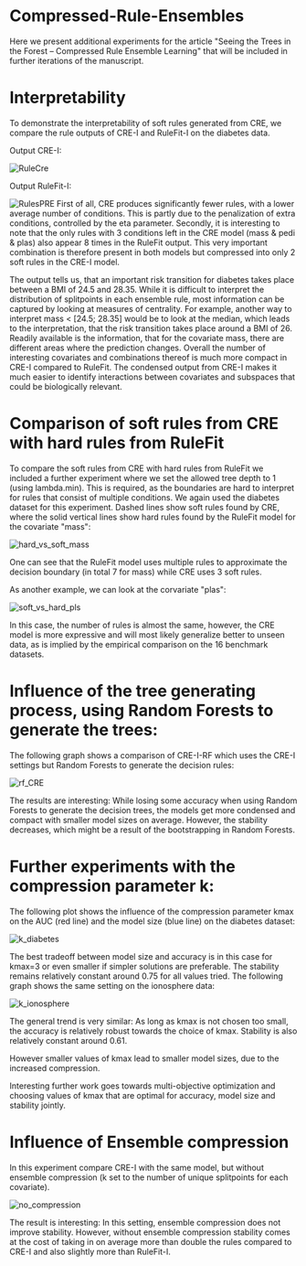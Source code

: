 
# Compressed-Rule-Ensembles
Here we present additional experiments for the article "Seeing the Trees in the Forest – Compressed Rule Ensemble Learning" that will be included in further iterations of the manuscript.




# Interpretability

To demonstrate the interpretability of soft rules generated from CRE, we compare the rule outputs of CRE-I and RuleFit-I on the diabetes data.

Output CRE-I:

![RuleCre](https://user-images.githubusercontent.com/88620679/128867447-9627567c-31ef-440f-8611-df03989b9d6d.PNG)

Output RuleFit-I:

![RulesPRE](https://user-images.githubusercontent.com/88620679/128867772-d4745270-9780-44c0-9d2e-f0d5432027b4.PNG)
First of all, CRE produces significantly fewer rules, with a lower average number of conditions. This is partly due to the penalization of extra conditions, controlled by the eta parameter. Secondly, it is interesting to note that the only rules with 3 conditions left in the CRE model (mass & pedi & plas) also appear 8 times in the RuleFit output. This very important combination is therefore present in both models but compressed into only 2 soft rules in the CRE-I model.

The output tells us, that an important risk transition for diabetes takes place between a BMI of 24.5 and 28.35. While it is difficult to interpret the distribution of splitpoints in each ensemble rule, most information can be captured by looking at measures of centrality. For example, another way to interpret mass <  [24.5; 28.35] would be to look at the median, which leads to the interpretation, that the risk transition takes place around a BMI of 26. Readily available is the information, that for the covariate mass, there are different areas where the prediction changes. Overall the number of interesting covariates and combinations thereof is much more compact in CRE-I compared to RuleFit. The condensed output from CRE-I makes it much easier to identify interactions between covariates and subspaces that could be biologically relevant.

# Comparison of soft rules from CRE with hard rules from RuleFit

To compare the soft rules from CRE with hard rules from RuleFit we included a further experiment where we set the allowed tree depth to 1 (using lambda.min). This is required, as the boundaries are hard to interpret for rules that consist of multiple conditions. We again used the diabetes dataset for this experiment. Dashed lines show soft rules found by CRE, where the solid vertical lines show hard rules found by the RuleFit model for the covariate "mass":

![hard_vs_soft_mass](https://user-images.githubusercontent.com/88620679/128841299-06785bcf-ccb4-4fb2-a401-b25ec705adf8.png)


One can see that the RuleFit model uses multiple rules to approximate the decision boundary (in total 7 for mass) while CRE uses 3 soft rules.

As another example, we can look at the corvariate "plas":

![soft_vs_hard_pls](https://user-images.githubusercontent.com/88620679/128842289-fde3f7a6-1156-4f74-b13e-e4b53a6a9c49.png)

In this case, the number of rules is almost the same, however, the CRE model is more expressive and will most likely generalize better to unseen data, as is implied by the empirical comparison on the 16 benchmark datasets.

# Influence of the tree generating process, using Random Forests to generate the trees:
The following graph shows a comparison of CRE-I-RF which uses the CRE-I settings but Random Forests to generate the decision rules:

![rf_CRE](https://user-images.githubusercontent.com/88620679/128840356-a27ae7d0-1216-46be-a8b0-2372e2de01c7.png)

The results are interesting: While losing some accuracy when using Random Forests to generate the decision trees, the models get more condensed and compact with smaller model sizes on average. However, the stability decreases, which might be a result of the bootstrapping in Random Forests. 

# Further experiments with the compression parameter k:

The following plot shows the influence of the compression parameter kmax on the AUC (red line) and the model size (blue line) on the diabetes dataset:

![k_diabetes](https://user-images.githubusercontent.com/88620679/128856802-147fc666-cfeb-4921-8165-b848c6792d3d.png)

The best tradeoff between model size and accuracy is in this case for kmax=3 or even smaller if simpler solutions are preferable. The stability remains relatively constant around 0.75 for all values tried.
The following graph shows the same setting on the ionosphere data:

![k_ionosphere](https://user-images.githubusercontent.com/88620679/128862778-cc9c9bd2-0adc-4001-94bf-2b4579f3990d.png)

The general trend is very similar: As long as kmax is not chosen too small, the accuracy is relatively robust towards the choice of kmax. Stability is also relatively constant around 0.61.
 
However smaller values of kmax lead to smaller model sizes, due to the increased compression. 
 
 Interesting further work goes towards multi-objective optimization and choosing values of kmax that are optimal for accuracy, model size and stability jointly. 

# Influence of Ensemble compression
In this experiment compare CRE-I with the same model, but without ensemble compression (k set to the number of unique splitpoints for each covariate).

![no_compression](https://user-images.githubusercontent.com/88620679/128845987-b58aa1e1-58b3-4205-8567-c133d57ff66e.png)

The result is interesting: In this setting, ensemble compression does not improve stability. However, without ensemble compression stability comes at the cost of taking in on average more than double the rules compared to CRE-I and also slightly more than RuleFit-I.
